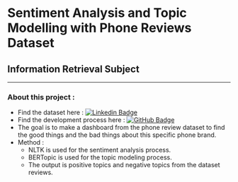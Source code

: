 # **Sentiment Analysis and Topic Modelling with Phone Reviews Dataset**
## Information Retrieval Subject

---
### About this project :
- Find the dataset here : [![Linkedin Badge](https://img.shields.io/badge/Kaggle-blue?style=for-the-badge&logo=kaggle&logoColor=white)](https://www.kaggle.com/datasets/PromptCloudHQ/amazon-reviews-unlocked-mobile-phones)
- Find the development process here : [![GitHub Badge](https://img.shields.io/badge/GitHub-grey?style=for-the-badge&logo=github&logoColor=white)](https://github.com/EDafee1/ir-learn.git)
- The goal is to make a dashboard from the phone review dataset to find the good things and the bad things about this specific phone brand.
- Method :
  - NLTK is used for the sentiment analysis process.
  - BERTopic is used for the topic modeling process.
  - The output is positive topics and negative topics from the dataset reviews.
